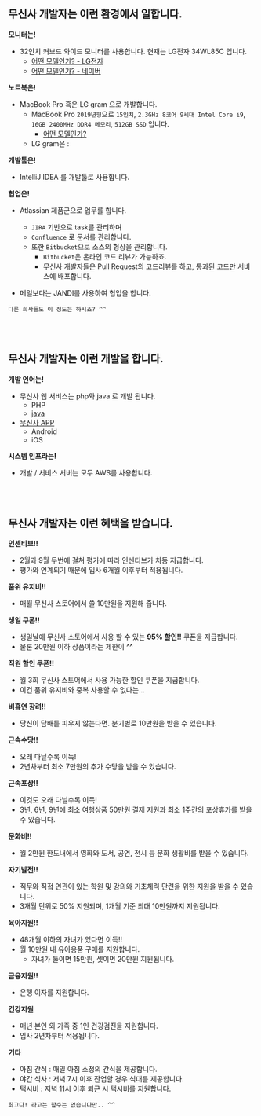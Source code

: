 ## 무신사 개발자는 이런 환경에서 일합니다.
__모니터는!__
* 32인치 커브드 와이드 모니터를 사용합니다. 현재는 LG전자 34WL85C 입니다.
  * [어떤 모델인가? - LG전자](https://www.lge.co.kr/lgekor/product/pc/monitor/productDetail.do?catId=2460&prdId=EPRD.334811)
  * [어떤 모델인가? - 네이버](https://search.shopping.naver.com/detail/detail.nhn?nv_mid=19751053814)
  
__노트북은!__
* MacBook Pro 혹은 LG gram 으로 개발합니다.
  * MacBook Pro `2019년형`으로 `15인치`, `2.3GHz 8코어 9세대 Intel Core i9`, `16GB 2400MHz DDR4 메모리`, `512GB SSD` 입니다.
    * [어떤 모델인가?](https://www.apple.com/kr/macbook-pro/)
  * LG gram은 : 

__개발툴은!__
* IntelliJ IDEA 를 개발툴로 사용합니다. 

__협업은!__
* Atlassian 제품군으로 업무를 합니다.
  * `JIRA` 기반으로 task를 관리하며
  * `Confluence` 로 문서를 관리합니다.
  * 또한 `Bitbucket`으로 소스의 형상을 관리합니다. 
    * `Bitbucket`은 온라인 코드 리뷰가 가능하죠. 
    * 무신사 개발자들은 Pull Request의 코드리뷰를 하고, 통과된 코드만 서비스에 배포합니다.
    
* 메일보다는 JANDI를 사용하여 협업을 합니다.  


```
다른 회사들도 이 정도는 하시죠? ^^
```
<br/>    
<br/>  

## 무신사 개발자는 이런 개발을 합니다.
__개발 언어는!__  
* 무신사 웹 서비스는 php와 java 로 개발 됩니다.
  * PHP
  * [java](java.md) 
* [무신사 APP](app.md)
  * Android
  * iOS
 
__시스템 인프라는!__  
* 개발 / 서비스 서버는 모두 AWS를 사용합니다.
<br/>    
<br/>  

## 무신사 개발자는 이런 혜택을 받습니다.
    
__인센티브!!__
* 2월과 9월 두번에 걸쳐 평가에 따라 인센티브가 차등 지급합니다.
* 평가와 연계되기 때문에 입사 6개월 이후부터 적용됩니다.  

__품위 유지비!!__
* 매월 무신사 스토어에서 쓸 10만원을 지원해 줍니다.  

__생일 쿠폰!!__
* 생일날에 무신사 스토어에서 사용 할 수 있는 __95% 할인!!__ 쿠폰을 지급합니다. 
* 물론 20만원 이하 상품이라는 제한이 ^^    

__직원 할인 쿠폰!!__
* 월 3회 무신사 스토어에서 사용 가능한 할인 쿠폰을 지급합니다.
* 이건 품위 유지비와 중복 사용할 수 없다는...  

__비흡연 장려!!__
* 당신이 담배를 피우지 않는다면. 분기별로 10만원을 받을 수 있습니다.  

__근속수당!!__
* 오래 다닐수록 이득!
* 2년차부터 최소 7만원의 추가 수당을 받을 수 있습니다.  

__근속포상!!__
* 이것도 오래 다닐수록 이득!
* 3년, 6년, 9년에 최소 여행상품 50만원 결제 지원과 최소 1주간의 포상휴가를 받을 수 있습니다.  

__문화비!!__
* 월 2만원 한도내에서 영화와 도서, 공연, 전시 등 문화 생활비를 받을 수 있습니다.  

__자기발전!!__
* 직무와 직접 연관이 있는 학원 및 강의와 기초체력 단련을 위한 지원을 받을 수 있습니다.
* 3개월 단위로 50% 지원되며, 1개월 기준 최대 10만원까지 지원됩니다.  

__육아지원!!__
* 48개월 이하의 자녀가 있다면 이득!!
* 월 10만원 내 유아용품 구매를 지원합니다.
  * 자녀가 둘이면 15만원, 셋이면 20만원 지원됩니다.  
  
__금융지원!!__
* 은행 이자를 지원합니다.

__건강지원__
* 매년 본인 외 가족 중 1인 건강검진을 지원합니다.
* 입사 2년차부터 적용됩니다.  

__기타__
* 아침 간식 : 매일 아침 소정의 간식을 제공합니다.
* 야간 식사 : 저녁 7시 이후 잔업할 경우 식대를 제공합니다.
* 택시비 : 저녁 11시 이후 퇴근 시 택시비를 지원합니다.  

```
최고다! 라고는 할수는 없습니다만.. ^^
```
